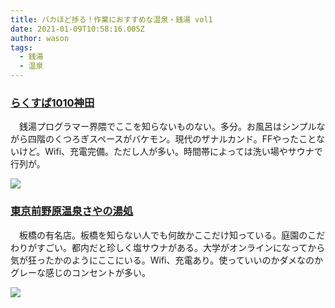 ```yaml
---
title: バカほど捗る！作業におすすめな温泉・銭湯 vol1
date: 2021-01-09T10:58:16.005Z
author: wason
tags:
  - 銭湯
  - 温泉
---
```

### [らくすぱ1010神田](https://rakuspa.com/kanda/)

　銭湯プログラマー界隈でここを知らないものない。多分。お風呂はシンプルながら四階のくつろぎスペースがバケモン。現代のザナルカンド。FFやったことないけど。Wifi、充電完備。ただし人が多い。時間帯によっては洗い場やサウナで行列が。

![](https://rakuspa.com/kanda/assets/img/facilities/enjoy/photo01.jpg)

### [東京前野原温泉さやの湯処](東京前野原温泉さやの湯処)

　板橋の有名店。板橋を知らない人でも何故かここだけ知っている。庭園のこだわりがすごい。都内だと珍しく塩サウナがある。大学がオンラインになってから気が狂ったかのようにここにいる。Wifi、充電あり。使っていいのかダメなのかグレーな感じのコンセントが多い。

![](https://www.sayanoyudokoro.co.jp/wp-content/themes/sayanoyudokoro/facilities/images/img_fc8.jpg)